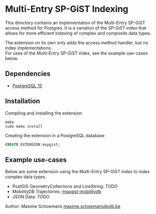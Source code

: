 Multi-Entry SP-GiST Indexing
============================

This directory contains an implementation of the Multi-Entry SP-GiST access method for Postgres.
It is a variation of the SP-GiST index that allows for more efficient indexing of
complex and composite data types.

The extension on its own only adds the access method handler, but no index implementations.\
For uses of the Multi-Entry SP-GiST index, see the example use-cases below.

Dependencies
------------
- [PostgreSQL 15](https://www.postgresql.org/)

Installation
------------
Compiling and installing the extension
```
make
sudo make install
```

Creating the extension in a PostgreSQL database
```sql
CREATE EXTENSION mspgist;
```

Example use-cases
-----------------

Below are some extension using the Multi-Entry SP-GiST index to index complex data types.

  * PostGIS GeometryCollections and LineString: TODO
  * MobilityDB Trajectories: [mspgist-mobilitydb](https://github.com/mschoema/megist/mspgist-mobilitydb)
  * JSON Data: TODO


Author:
	Maxime Schoemans	<maxime.schoemans@ulb.be>
